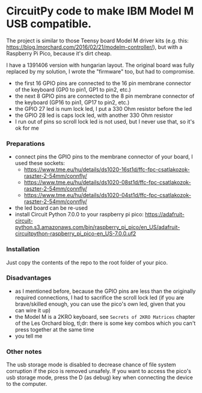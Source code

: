 # CircuitPy code to make IBM Model M USB compatible.

The project is similar to those Teensy board Model M driver kits
(e.g. this: https://blog.lmorchard.com/2016/02/21/modelm-controller/),
but with a Raspberry Pi Pico, because it's dirt cheap.

I have a 1391406 version with hungarian layout.
The original board was fully replaced by my solution, I wrote the "firmware" too,
but had to compromise. 

* the first 16 GPIO pins are connected to the 16 pin membrane connector 
of the keyboard (GP0 to pin1, GP1 to pin2, etc.)
* the next 8 GPIO pins are connected to the 8 pin membrane connector of the keyboard
(GP16 to pin1, GP17 to pin2, etc.)
* the GPIO 27 led is num lock led, I put a 330 Ohm resistor before the led
* the GPIO 28 led is caps lock led, with another 330 Ohm resistor 
* I run out of pins so scroll lock led is not used, but I never use that,
so it's ok for me

### Preparations

* connect pins the GPIO pins to the membrane connector of your board,
I used these sockets: 
  * https://www.tme.eu/hu/details/ds1020-16st1d/ffc-fpc-csatlakozok-raszter-2-54mm/connfly/
  * https://www.tme.eu/hu/details/ds1020-08st1d/ffc-fpc-csatlakozok-raszter-2-54mm/connfly/
  * https://www.tme.eu/hu/details/ds1020-04st1d/ffc-fpc-csatlakozok-raszter-2-54mm/connfly/
* the led board can be re-used 
* install Circuit Python 7.0.0 to your raspberry pi pico: 
https://adafruit-circuit-python.s3.amazonaws.com/bin/raspberry_pi_pico/en_US/adafruit-circuitpython-raspberry_pi_pico-en_US-7.0.0.uf2

### Installation

Just copy the contents of the repo to the root folder of your pico.

### Disadvantages

* as I mentioned before, because the GPIO pins are less than the originally
required connections, I had to sacrifice the scroll lock led
(if you are brave/skilled enough, you can use the pico's own led,
given that you can wire it up)
* the Model M is a 2KRO keyboard, see `Secrets of 2KRO Matrices` chapter
of the Les Orchard blog, tl;dr: there is some key combos which you can't press
together at the same time
* you tell me

### Other notes
The usb storage mode is disabled to decrease chance of file system corruption
if the pico is removed unsafely.
If you want to access the pico's usb storage mode, press the D (as debug) key when
connecting the device to the computer.
